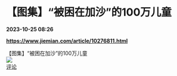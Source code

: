 # 【图集】“被困在加沙”的100万儿童

**2023-10-25 08:26**

**https://www.jiemian.com/article/10276811.html**

【图集】“被困在加沙”的100万儿童  
![](https://img3.chouti.com/CHOUTI_20231025/E92E84023F7548A588EDE4FFC5F8BFFA_W577H577.jpeg)  
[评论](https://m.chouti.com/link/40395967)